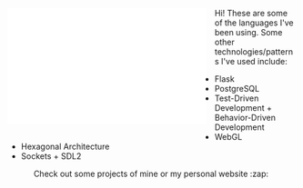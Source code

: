 
  
<img width="350vw" src="https://github.com/franco-giordano/github-stats/blob/master/generated/languages.svg" align="left" style="margin: 0 1em 1em 0"> Hi! These are some of the languages I've been using. Some other technologies/patterns I've used include:
- Flask
- PostgreSQL
- Test-Driven Development + Behavior-Driven Development
- WebGL
- Hexagonal Architecture
- Sockets + SDL2

<div align="center">
Check out some projects of mine or my personal website :zap:
</div>
